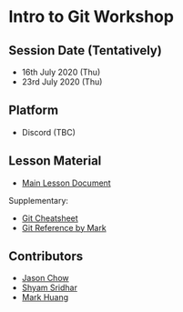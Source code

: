 # Intro to Git Workshop


## Session Date (Tentatively)

- 16th July 2020 (Thu)
- 23rd July 2020 (Thu)

## Platform

- Discord (TBC)

## Lesson Material

- [Main Lesson Document]()

Supplementary:
- [Git Cheatsheet](Atlassian-Git-Cheatsheet.pdf)
- [Git Reference by Mark](git_guide.md)

## Contributors

- [Jason Chow](https://github.com/slimechips)
- [Shyam Sridhar](https://github.com/SHSR2001)
- [Mark Huang](https://github.com/MarkHershey)
